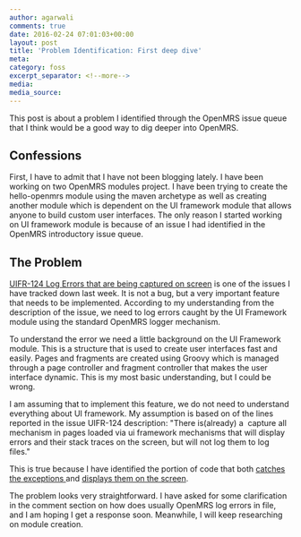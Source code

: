 ```yaml
---
author: agarwali
comments: true
date: 2016-02-24 07:01:03+00:00
layout: post
title: 'Problem Identification: First deep dive'
meta:
category: foss
excerpt_separator: <!--more-->
media:
media_source:
---
```




This post is about a problem I identified through the OpenMRS issue queue that I think would be a good way to dig deeper into OpenMRS.
<!--more-->

## Confessions


First, I have to admit that I have not been blogging lately. I have been working on two OpenMRS modules project. I have been trying to create the hello-openmrs module using the maven archetype as well as creating another module which is dependent on the UI framework module that allows anyone to build custom user interfaces. The only reason I started working on UI framework module is because of an issue I had identified in the OpenMRS introductory issue queue.


## The Problem


[UIFR-124 Log Errors that are being captured on screen](https://issues.openmrs.org/browse/UIFR-124) is one of the issues I have tracked down last week. It is not a bug, but a very important feature that needs to be implemented. According to my understanding from the description of the issue, we need to log errors caught by the UI Framework module using the standard OpenMRS logger mechanism.

<!-- more -->

To understand the error we need a little background on the UI Framework module. This is a structure that is used to create user interfaces fast and easily. Pages and fragments are created using Groovy which is managed through a page controller and fragment controller that makes the user interface dynamic. This is my most basic understanding, but I could be wrong.

I am assuming that to implement this feature, we do not need to understand everything about UI framework. My assumption is based on of the lines reported in the issue UIFR-124 description: "There is(already) a  capture all mechanism in pages loaded via ui framework mechanisms that will display errors and their stack traces on the screen, but will not log them to log files."

This is true because I have identified the portion of code that both [catches the exceptions ](https://github.com/openmrs/openmrs-module-uiframework/blob/a0a5545988cb40b097312a67e19fba819da21f90/omod/src/main/java/org/openmrs/module/uiframework/PageController.java)and [displays them on the screen](https://github.com/openmrs/openmrs-module-uiframework/blob/a0a5545988cb40b097312a67e19fba819da21f90/omod/src/main/webapp/uiError.jsp).

The problem looks very straightforward. I have asked for some clarification in the comment section on how does usually OpenMRS log errors in file, and I am hoping I get a response soon. Meanwhile, I will keep researching on module creation.
